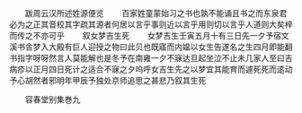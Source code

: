 <!-- { "loadSidebar": true } -->
　　跋周云汉所述姓源便览
　　百家姓童蒙始习之书也孰不能诵且书之而东泉君必为之正其音校其字疏其源者何居以言乎事则近以言乎用则切以言乎人道则大矣梓而传之不亦可乎
　　叙女梦吉生死
　　女梦吉生壬寅五月十有三日先一夕予宿文溪书舎梦入大殿有巨人迎授之物曰此贝也既寤而内媪以女生告遂名之生四月即能翻书指字呀呀然言人莫能解也是冬予在南雍一夕不寐达旦起坐泣不止未几家人至曰吉病疹以正月四日死计之适合不寐之夕呜呼女吉生先之以梦宜其能育而遽死死而逺动予心胡然者邪明年甲辰予独处京师追思之甚悲乃叙其生死










　　容春堂别集巻九
